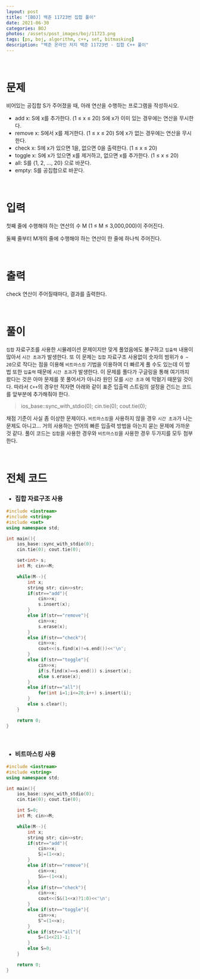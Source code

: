```yaml
---
layout: post
title: "[BOJ] 백준 11723번 집합 풀이"
date: 2021-06-30
categories: BOJ
photos: /assets/post_images/boj/11723.png
tags: [ps, boj, algorithm, c++, set, bitmasking]
description: "백준 온라인 저지 백준 11723번 - 집합 C++ 풀이"
---
```


<br>

# 문제

비어있는 공집합 S가 주어졌을 때, 아래 연산을 수행하는 프로그램을 작성하시오.

- add x: S에 x를 추가한다. (1 ≤ x ≤ 20) S에 x가 이미 있는 경우에는 연산을 무시한다.
- remove x: S에서 x를 제거한다. (1 ≤ x ≤ 20) S에 x가 없는 경우에는 연산을 무시한다.
- check x: S에 x가 있으면 1을, 없으면 0을 출력한다. (1 ≤ x ≤ 20)
- toggle x: S에 x가 있으면 x를 제거하고, 없으면 x를 추가한다. (1 ≤ x ≤ 20)
- all: S를 {1, 2, ..., 20} 으로 바꾼다.
- empty: S를 공집합으로 바꾼다.

<br>

# 입력

첫째 줄에 수행해야 하는 연산의 수 M (1 ≤ M ≤ 3,000,000)이 주어진다.

둘째 줄부터 M개의 줄에 수행해야 하는 연산이 한 줄에 하나씩 주어진다.

<br>

# 출력

check 연산이 주어질때마다, 결과를 출력한다.

<br>

# 풀이

`집합` 자료구조를 사용한 시뮬레이션 문제이지만 맞게 풀었음에도 불구하고 `입출력` 내용이 많아서 `시간 초과`가 발생한다. 또 이 문제는 `집합` 자료구조 사용없이 숫자의 범위가 `0 ~ 20`으로 작다는 점을 이용해 `비트마스킹` 기법을 이용하여 더 빠르게 풀 수도 있는데 이 방법 또한 `입출력` 때문에 `시간 초과`가 발생한다. 이 문제를 풀다가 구글링을 통해 여기까지 왔다는 것은 아마 문제를 못 풀어서가 아니라 원인 모를 `시간 초과` 에 막혔기 때문일 것이다. 따라서 `C++`의 경우만 적자면 아래와 같이 표준 입출력 스트림의 설정을 건드는 코드를 앞부분에 추가해줘야 한다.

> ios_base::sync_with_stdio(0); cin.tie(0); cout.tie(0);

채점 기준이 사실 좀 이상한 문제이다. `비트마스킹`을 사용하지 않을 경우 `시간 초과`가 나는 문제도 아니고... 거의 사용하는 언어의 빠른 입출력 방법을 아는지 묻는 문제에 가까운 것 같다. 풀이 코드는 `집합`을 사용한 경우와 `비트마스킹`을 사용한 경우 두가지를 모두 첨부한다.

<br>

# 전체 코드

- ### 집합 자료구조 사용

```c++
#include <iostream>
#include <string>
#include <set>
using namespace std;

int main(){
    ios_base::sync_with_stdio(0);
    cin.tie(0); cout.tie(0);

    set<int> s;
    int M; cin>>M;

    while(M--){
        int x;
        string str; cin>>str;
        if(str=="add"){
            cin>>x;
            s.insert(x);
        }
        else if(str=="remove"){
            cin>>x;
            s.erase(x);
        }
        else if(str=="check"){
            cin>>x;
            cout<<(s.find(x)!=s.end())<<'\n';
        }
        else if(str=="toggle"){
            cin>>x;
            if(s.find(x)==s.end()) s.insert(x);
            else s.erase(x);
        }
        else if(str=="all"){
            for(int i=1;i<=20;i++) s.insert(i);
        }
        else s.clear();
    }

    return 0;
}
```

<br>

- ### 비트마스킹 사용

```c++
#include <iostream>
#include <string>
using namespace std;

int main(){
    ios_base::sync_with_stdio(0);
    cin.tie(0); cout.tie(0);

    int S=0;
    int M; cin>>M;

    while(M--){
        int x;
        string str; cin>>str;
        if(str=="add"){
            cin>>x;
            S|=(1<<x);
        }
        else if(str=="remove"){
            cin>>x;
            S&=~(1<<x);
        }
        else if(str=="check"){
            cin>>x;
            cout<<(S&(1<<x)?1:0)<<'\n';
        }
        else if(str=="toggle"){
            cin>>x;
            S^=(1<<x);
        }
        else if(str=="all"){
            S=(1<<21)-1;
        }
        else S=0;
    }

    return 0;
}
```
